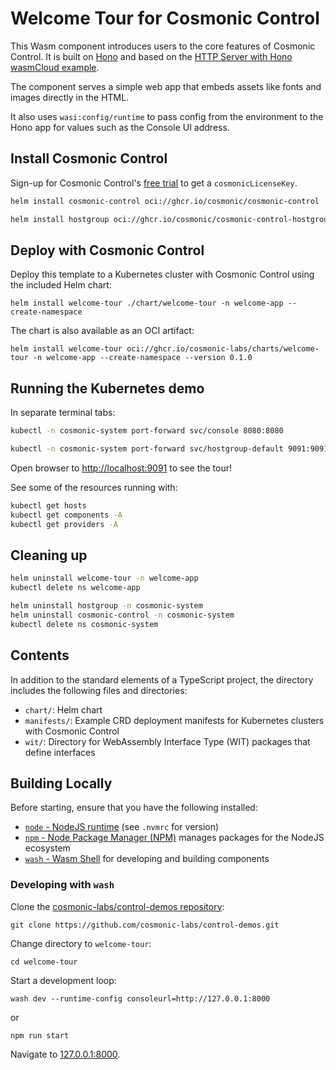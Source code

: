 # Welcome Tour for Cosmonic Control

This Wasm component introduces users to the core features of Cosmonic Control. It is built on [Hono](https://hono.dev) and based on the [HTTP Server with Hono wasmCloud example](https://github.com/wasmCloud/typescript/tree/main/examples/components/http-server-with-hono).

The component serves a simple web app that embeds assets like fonts and images directly in the HTML.

It also uses `wasi:config/runtime` to pass config from the environment to the Hono app for values such as the Console UI address.

## Install Cosmonic Control

Sign-up for Cosmonic Control's [free trial](https://cosmonic.com/trial) to get a `cosmonicLicenseKey`.

```bash
helm install cosmonic-control oci://ghcr.io/cosmonic/cosmonic-control --version 0.2.0 --namespace cosmonic-system --create-namespace --set cosmonicLicenseKey="<insert license here>"

helm install hostgroup oci://ghcr.io/cosmonic/cosmonic-control-hostgroup --version 0.2.0 --namespace cosmonic-system --set http.enabled=true
```

## Deploy with Cosmonic Control

Deploy this template to a Kubernetes cluster with Cosmonic Control using the included Helm chart:

```shell
helm install welcome-tour ./chart/welcome-tour -n welcome-app --create-namespace
```

The chart is also available as an OCI artifact:

```shell
helm install welcome-tour oci://ghcr.io/cosmonic-labs/charts/welcome-tour -n welcome-app --create-namespace --version 0.1.0
```

## Running the Kubernetes demo

In separate terminal tabs:

```bash
kubectl -n cosmonic-system port-forward svc/console 8080:8080

kubectl -n cosmonic-system port-forward svc/hostgroup-default 9091:9091
```

Open browser to <http://localhost:9091> to see the tour!

See some of the resources running with:

```bash
kubectl get hosts
kubectl get components -A
kubectl get providers -A
```

## Cleaning up

```bash
helm uninstall welcome-tour -n welcome-app
kubectl delete ns welcome-app

helm uninstall hostgroup -n cosmonic-system
helm uninstall cosmonic-control -n cosmonic-system
kubectl delete ns cosmonic-system
```

## Contents

In addition to the standard elements of a TypeScript project, the directory includes the following files and directories:

- `chart/`: Helm chart
- `manifests/`: Example CRD deployment manifests for Kubernetes clusters with Cosmonic Control
- `wit/`: Directory for WebAssembly Interface Type (WIT) packages that define interfaces

## Building Locally

Before starting, ensure that you have the following installed:

- [`node` - NodeJS runtime](https://nodejs.org) (see `.nvmrc` for version)
- [`npm` - Node Package Manager (NPM)](https://github.com/npm/cli) manages packages for the NodeJS ecosystem
- [`wash` - Wasm Shell](https://github.com/cosmonic-labs/wash) for developing and building components

### Developing with `wash`

Clone the [cosmonic-labs/control-demos repository](https://github.com/cosmonic-labs/control-demos): 

```shell
git clone https://github.com/cosmonic-labs/control-demos.git
```

Change directory to `welcome-tour`:

```shell
cd welcome-tour
```

Start a development loop:

```shell
wash dev --runtime-config consoleurl=http://127.0.0.1:8000
```

or

```shell
npm run start
```

Navigate to [127.0.0.1:8000](http://127.0.0.1:8000).
